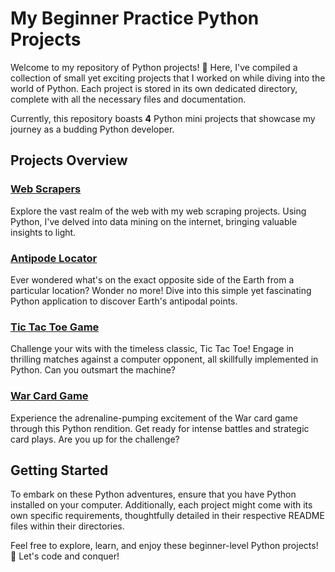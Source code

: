 # My Beginner Practice Python Projects

Welcome to my repository of Python projects! 🐍 Here, I've compiled a collection of small yet exciting projects that I worked on while diving into the world of Python. Each project is stored in its own dedicated directory, complete with all the necessary files and documentation.

Currently, this repository boasts **4** Python mini projects that showcase my journey as a budding Python developer.

## Projects Overview

### [Web Scrapers](./webscrapers/)
Explore the vast realm of the web with my web scraping projects. Using Python, I've delved into data mining on the internet, bringing valuable insights to light.

### [Antipode Locator](./antipode_locator/)
Ever wondered what's on the exact opposite side of the Earth from a particular location? Wonder no more! Dive into this simple yet fascinating Python application to discover Earth's antipodal points.

### [Tic Tac Toe Game](./TicTacToe_game/)
Challenge your wits with the timeless classic, Tic Tac Toe! Engage in thrilling matches against a computer opponent, all skillfully implemented in Python. Can you outsmart the machine?

### [War Card Game](./war_card_game/)
Experience the adrenaline-pumping excitement of the War card game through this Python rendition. Get ready for intense battles and strategic card plays. Are you up for the challenge?

## Getting Started

To embark on these Python adventures, ensure that you have Python installed on your computer. Additionally, each project might come with its own specific requirements, thoughtfully detailed in their respective README files within their directories.

Feel free to explore, learn, and enjoy these beginner-level Python projects! 🚀 Let's code and conquer!
